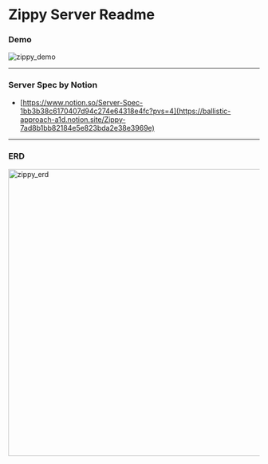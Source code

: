 # Zippy Server Readme

### Demo
![zippy_demo](https://github.com/Mactto/zippy-server/assets/64149514/a4eb9af4-2044-42c6-9c5e-37b9df847dd7)

---
  
### Server Spec by Notion
* [https://www.notion.so/Server-Spec-1bb3b38c6170407d94c274e64318e4fc?pvs=4](https://ballistic-approach-a1d.notion.site/Zippy-7ad8b1bb82184e5e823bda2e38e3969e)

---
    
### ERD
<img width="576" alt="zippy_erd" src="https://github.com/Mactto/zippy-server/assets/64149514/34edaee4-77ad-4d9c-984f-fddbca03eea0">
